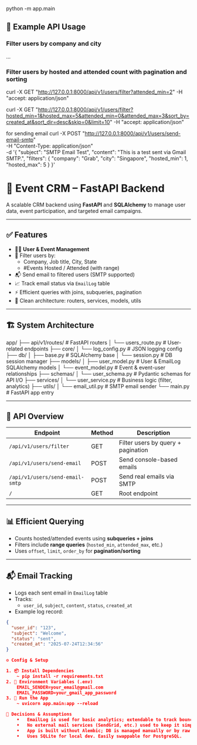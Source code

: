 python -m app.main

## 🧪 Example API Usage

### Filter users by company and city
...

### Filter users by hosted and attended count with pagination and sorting

curl -X GET "http://127.0.0.1:8000/api/v1/users/filter?attended_min=2" -H "accept: application/json"

curl -X GET "http://127.0.0.1:8000/api/v1/users/filter?hosted_min=1&hosted_max=5&attended_min=0&attended_max=3&sort_by=created_at&sort_dir=desc&skip=0&limit=10" -H "accept: application/json"


for sending email
curl -X POST "http://127.0.0.1:8000/api/v1/users/send-email-smtp" \
-H "Content-Type: application/json" \
-d '{
  "subject": "SMTP Email Test",
  "content": "This is a test sent via Gmail SMTP.",
  "filters": {
    "company": "Grab",
    "city": "Singapore",
    "hosted_min": 1,
    "hosted_max": 5
  }
}'

# 🧩 Event CRM – FastAPI Backend

A scalable CRM backend using **FastAPI** and **SQLAlchemy** to manage user data, event participation, and targeted email campaigns.

---

## ✅ Features

- 🧑‍💼 **User & Event Management**
- 🧾 Filter users by:
  - Company, Job title, City, State
  - #Events Hosted / Attended (with range)
- 📬 Send email to filtered users (SMTP supported)
- 📈 Track email status via `EmailLog` table
- ⚡ Efficient queries with joins, subqueries, pagination
- 🧩 Clean architecture: routers, services, models, utils

---

## 🏗️ System Architecture

app/
├── api/v1/routes/         # FastAPI routers
│   └── users_route.py     # User-related endpoints
├── core/
│   └── log_config.py      # JSON logging config
├── db/
│   ├── base.py            # SQLAlchemy base
│   └── session.py         # DB session manager
├── models/
│   ├── user_model.py      # User & EmailLog SQLAlchemy models
│   └── event_model.py     # Event & event-user relationships
├── schemas/
│   └── user_schema.py     # Pydantic schemas for API I/O
├── services/
│   └── user_service.py    # Business logic (filter, analytics)
├── utils/
│   └── email_util.py      # SMTP email sender
└── main.py                # FastAPI app entry

---

## 🧪 API Overview

| Endpoint                           | Method | Description                            |
|-----------------------------------|--------|----------------------------------------|
| `/api/v1/users/filter`            | GET    | Filter users by query + pagination     |
| `/api/v1/users/send-email`        | POST   | Send console-based emails              |
| `/api/v1/users/send-email-smtp`   | POST   | Send real emails via SMTP              |
| `/`                               | GET    | Root endpoint                          |

---

## 📊 Efficient Querying

- Counts hosted/attended events using **subqueries + joins**
- Filters include **range queries** (`hosted_min`, `attended_max`, etc.)
- Uses `offset`, `limit`, `order_by` for **pagination/sorting**

---

## 📬 Email Tracking

- Logs each sent email in `EmailLog` table
- Tracks:
  - `user_id`, `subject`, `content`, `status`, `created_at`
- Example log record:

```json
{
  "user_id": "123",
  "subject": "Welcome",
  "status": "sent",
  "created_at": "2025-07-24T12:34:56"
}

⚙️ Config & Setup

1. 📦 Install Dependencies
    ~ pip install -r requirements.txt
2. 🔑 Environment Variables (.env)
    EMAIL_SENDER=your_email@gmail.com
    EMAIL_PASSWORD=your_gmail_app_password
3. 🚀 Run the App
    ~ uvicorn app.main:app --reload

🧠 Decisions & Assumptions
	•	EmailLog is used for basic analytics; extendable to track bounces or open rate.
	•	No external mail services (SendGrid, etc.) used to keep it simple.
	•	App is built without Alembic; DB is managed manually or by raw SQL setup.
	•	Uses SQLite for local dev. Easily swappable for PostgreSQL.
